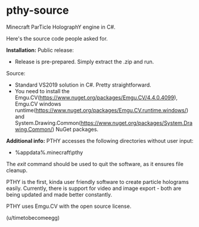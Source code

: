 # pthy-source
Minecraft ParTicle HolographY engine in C#.

Here's the source code people asked for.

**Installation:**
  Public release:
   - Release is pre-prepared. Simply extract the .zip and run.

  Source:
   - Standard VS2019 solution in C#. Pretty straightforward.
   - You need to install the Emgu.CV(https://www.nuget.org/packages/Emgu.CV/4.4.0.4099), Emgu.CV windows runtime(https://www.nuget.org/packages/Emgu.CV.runtime.windows/) and System.Drawing.Common(https://www.nuget.org/packages/System.Drawing.Common/) NuGet packages.

**Additional info:**
  PTHY accesses the following directories without user input:
   - %appdata%\.minecraft\pthy

The *exit* command should be used to quit the software, as it ensures file cleanup.
   
PTHY is the first, kinda user friendly software to create particle holograms easily.
Currently, there is support for video and image export - both are being updated and made better constantly.

PTHY uses Emgu.CV with the open source license. 

(u/timetobecomeegg)
